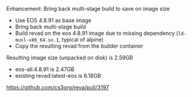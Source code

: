 Enhancement: Bring back multi-stage build to save on image size

  - Use EOS 4.8.91 as base image
  - Bring back multi-stage build
  - Build revad on the eos 4.8.91 image due to missing dependency (`ld-musl-x86_64.so.1`, typical of alpine)
  - Copy the resulting revad from the builder container

Resulting image size (unpacked on disk) is 2.59GB
  - eos-all:4.8.91 is 2.47GB
  - existing revad:latest-eos is 6.18GB

https://github.com/cs3org/reva/pull/3197
